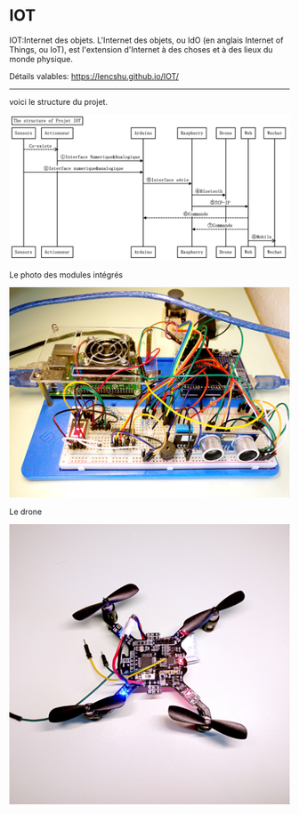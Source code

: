 # IOT

IOT:Internet des objets. L'Internet des objets, ou IdO (en anglais Internet of Things, ou IoT), est l'extension d'Internet à des choses et à des lieux du monde physique.

Détails valables: https://lencshu.github.io/IOT/

---
voici le structure du projet.

![](docs/Structure.png)

Le photo des modules intégrés

![](docs/All.jpg)

Le drone

![](docs/Drone.jpg)
